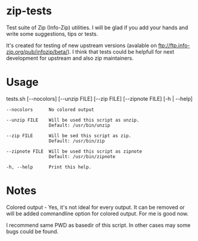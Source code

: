 zip-tests
=========

Test suite of Zip (Info-Zip) utilities. I will be glad if you add your hands
and write some suggestions, tips or tests.

It's created for testing of new upstream versions (avalable on
ftp://ftp.info-zip.org/pub/infozip/beta/). I think that tests
could be helpfull for next development for upstream and also zip maintainers.

Usage
=====
 tests.sh [--nocolors] [--unzip FILE] [--zip FILE] [--zipnote FILE]
          [-h | --help]

    --nocolors      No colored output
    
    --unzip FILE    Will be used this script as unzip.
                    Default: /usr/bin/unzip   

    --zip FILE      Will be sed this script as zip.
                    Default: /usr/bin/zip

    --zipnote FILE  Will be used this script as zipnote
                    Default: /usr/bin/zipnote

    -h, --help      Print this help.


Notes
=====
Colored output - Yes, it's not ideal for every output. It can be removed
or will be added commandline option for colored output. For me is good now.

I recommend same PWD as basedir of this script. In other cases may some bugs
could be found.
